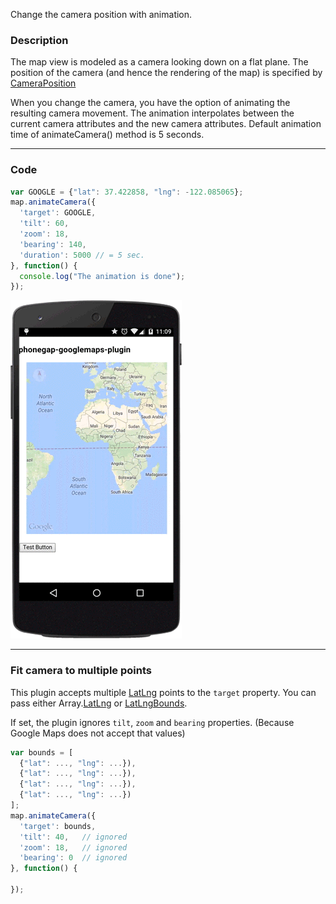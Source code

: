 Change the camera position with animation.

### Description
The map view is modeled as a camera looking down on a flat plane. The position of the camera (and hence the rendering of the map) is specified by [CameraPosition](../../CameraPosition/README.md)

When you change the camera, you have the option of animating the resulting camera movement. The animation interpolates between the current camera attributes and the new camera attributes.
Default animation time of animateCamera() method is 5 seconds.

---

### Code
```js
var GOOGLE = {"lat": 37.422858, "lng": -122.085065};
map.animateCamera({
  'target': GOOGLE,
  'tilt': 60,
  'zoom': 18,
  'bearing': 140,
  'duration': 5000 // = 5 sec.
}, function() {
  console.log("The animation is done");
});
```
![Map.animateCamera()](image.gif)


-----

### Fit camera to multiple points
This plugin accepts multiple [LatLng](../../LatLng/README.md) points to the `target` property.
You can pass either Array.[LatLng](../../LatLng/README.md) or [LatLngBounds](../../LatLngBounds/README.md).

If set, the plugin ignores `tilt`, `zoom` and `bearing` properties.
(Because Google Maps does not accept that values)

```js
var bounds = [
  {"lat": ..., "lng": ...}),
  {"lat": ..., "lng": ...}),
  {"lat": ..., "lng": ...}),
  {"lat": ..., "lng": ...})
];
map.animateCamera({
  'target': bounds,
  'tilt': 40,   // ignored
  'zoom': 18,   // ignored
  'bearing': 0  // ignored
}, function() {

});
```
